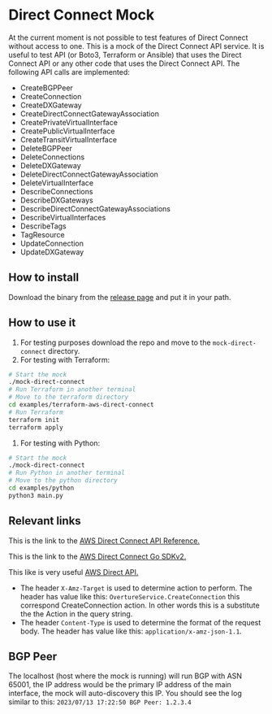 # Direct Connect Mock

At the current moment is not possible to test features of Direct Connect without access to one.
This is a mock of the Direct Connect API service. It is useful to test API (or Boto3, Terraform or Ansible) that uses the Direct Connect API or any other code that uses the Direct Connect API.
The following API calls are implemented:

* CreateBGPPeer
* CreateConnection
* CreateDXGateway
* CreateDirectConnectGatewayAssociation
* CreatePrivateVirtualInterface
* CreatePublicVirtualInterface
* CreateTransitVirtualInterface
* DeleteBGPPeer
* DeleteConnections
* DeleteDXGateway
* DeleteDirectConnectGatewayAssociation
* DeleteVirtualInterface
* DescribeConnections
* DescribeDXGateways
* DescribeDirectConnectGatewayAssociations
* DescribeVirtualInterfaces
* DescribeTags
* TagResource
* UpdateConnection
* UpdateDXGateway

## How to install

Download the binary from the [release page](https://github.com/rogerscuall/mock-direct-connect/releases) and put it in your path.

## How to use it

1. For testing purposes download the repo and move to the `mock-direct-connect` directory.
1. For testing with Terraform:

```bash
# Start the mock
./mock-direct-connect
# Run Terraform in another terminal
# Move to the terraform directory
cd examples/terraform-aws-direct-connect
# Run Terraform
terraform init
terraform apply
```

1. For testing with Python:

```bash
# Start the mock
./mock-direct-connect
# Run Python in another terminal
# Move to the python directory
cd examples/python
python3 main.py
```

## Relevant links

This is the link to the [AWS Direct Connect API Reference.](https://docs.aws.amazon.com/directconnect/latest/APIReference/API_Operations.html)

This is the link to the [AWS Direct Connect Go SDKv2.](https://pkg.go.dev/github.com/aws/aws-sdk-go-v2/service/directconnect#pkg-overview)

This like is very useful [AWS Direct API.](https://frichetten.com/blog/aws-api-protocols/)

* The header `X-Amz-Target` is used to determine action to perform. The header has value like this: `OvertureService.CreateConnection` this correspond CreateConnection action. In other words this is a substitute the the Action in the query string.
* The header `Content-Type` is used to determine the format of the request body. The header has value like this: `application/x-amz-json-1.1`.

## BGP Peer

The localhost (host where the mock is running) will run BGP with ASN 65001, the IP address would be the primary IP address of the main interface, the mock will auto-discovery this IP. You should see the log similar to this: `2023/07/13 17:22:50 BGP Peer: 1.2.3.4`
